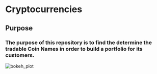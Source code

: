 # Cryptocurrencies

## Purpose
### The purpose of this repository is to find the determine the tradable Coin Names in order to build a portfolio for its customers. 
![bokeh_plot](https://user-images.githubusercontent.com/100246124/175821633-0b1d8e9d-100d-419d-bc24-ca6388fefc83.png)
